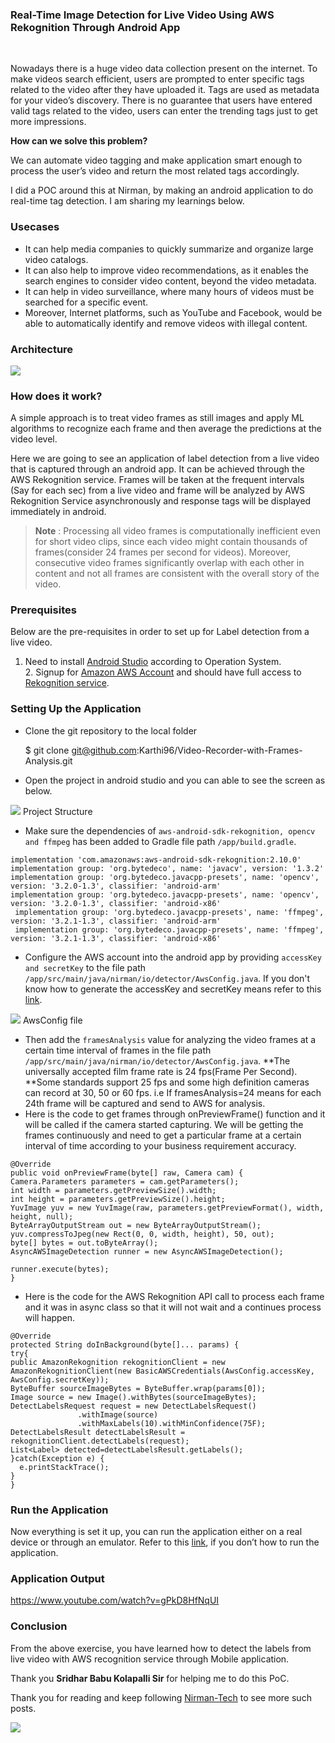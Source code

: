 ### Real-Time Image Detection for Live Video Using AWS Rekognition Through Android App

<br> 

Nowadays there is a huge video data collection present on the internet. To make
videos search efficient, users are prompted to enter specific tags related to
the video after they have uploaded it. Tags are used as metadata for your
video’s discovery. There is no guarantee that users have entered valid tags
related to the video, users can enter the trending tags just to get more
impressions.

**How can we solve this problem?**

We can automate video tagging and make application smart enough to process the
user’s video and return the most related tags accordingly.

I did a POC around this at Nirman, by making an android application to do
real-time tag detection. I am sharing my learnings below.

### Usecases

* It can help media companies to quickly summarize and organize large video
catalogs.
* It can also help to improve video recommendations, as it enables the search
engines to consider video content, beyond the video metadata.
* It can help in video surveillance, where many hours of videos must be searched
for a specific event.
* Moreover, Internet platforms, such as YouTube and Facebook, would be able to
automatically identify and remove videos with illegal content.

### Architecture

![](https://cdn-images-1.medium.com/max/800/1*zBLeSlfewAMNV9zUAPK6Vg.jpeg)

### **How does it work?**

A simple approach is to treat video frames as still images and apply ML
algorithms to recognize each frame and then average the predictions at the video
level. 

Here we are going to see an application of label detection from a live video
that is captured through an android app. It can be achieved through the AWS
Rekognition service. Frames will be taken at the frequent intervals (Say for
each sec) from a live video and frame will be analyzed by AWS Rekognition
Service asynchronously and response tags will be displayed immediately in
android.

> **Note** : Processing all video frames is computationally inefficient even for
> short video clips, since each video might contain thousands of frames(consider
24 frames per second for videos). Moreover, consecutive video frames
significantly overlap with each other in content and not all frames are
consistent with the overall story of the video.

### Prerequisites

Below are the pre-requisites in order to set up for Label detection from a live
video.

1. Need to install [Android Studio](https://developer.android.com/studio)
according to Operation System.<br>  2. Signup for [Amazon AWS
Account](https://portal.aws.amazon.com/billing/signup) and should have full
access to [Rekognition service](https://aws.amazon.com/rekognition/).

### Setting Up the Application

* Clone the git repository to the local folder

    $ git clone git@github.com:Karthi96/Video-Recorder-with-Frames-Analysis.git

* Open the project in android studio and you can able to see the screen as below.

![](https://cdn-images-1.medium.com/max/800/1*29108ShDzpnk7yyqpQE2dg.png)
<span class="figcaption_hack">Project Structure</span>

* Make sure the dependencies of `aws-android-sdk-rekognition, opencv and ffmpeg`
has been added to Gradle file path `/app/build.gradle`.
```
implementation 'com.amazonaws:aws-android-sdk-rekognition:2.10.0'
implementation group: 'org.bytedeco', name: 'javacv', version: '1.3.2'
implementation group: 'org.bytedeco.javacpp-presets', name: 'opencv', version: '3.2.0-1.3', classifier: 'android-arm'
implementation group: 'org.bytedeco.javacpp-presets', name: 'opencv', version: '3.2.0-1.3', classifier: 'android-x86'
 implementation group: 'org.bytedeco.javacpp-presets', name: 'ffmpeg', version: '3.2.1-1.3', classifier: 'android-arm'
 implementation group: 'org.bytedeco.javacpp-presets', name: 'ffmpeg', version: '3.2.1-1.3', classifier: 'android-x86'
```
* Configure the AWS account into the android app by providing `accessKey and
secretKey` to the file path
`/app/src/main/java/nirman/io/detector/AwsConfig.java`. If you don't know how to
generate the accessKey and secretKey means refer to this
[link](https://docs.aws.amazon.com/general/latest/gr/managing-aws-access-keys.html).

![](https://cdn-images-1.medium.com/max/800/1*gJOkWkzg-Qs9ftvwolW52A.png)
<span class="figcaption_hack">AwsConfig file</span>

* Then add the `framesAnalysis` value for analyzing the video frames at a certain
time interval of frames in the file path
`/app/src/main/java/nirman/io/detector/AwsConfig.java`. **The universally
accepted film frame rate is 24 fps(Frame Per Second). **Some standards support
25 fps and some high definition cameras can record at 30, 50 or 60 fps. i.e If
framesAnalysis=24 means for each 24th frame will be captured and send to AWS for
analysis.
* Here is the code to get frames through onPreviewFrame() function and it will be
called if the camera started capturing. We will be getting the frames
continuously and need to get a particular frame at a certain interval of time
according to your business requirement accuracy.

```
@Override
public void onPreviewFrame(byte[] raw, Camera cam) {
Camera.Parameters parameters = cam.getParameters();
int width = parameters.getPreviewSize().width;
int height = parameters.getPreviewSize().height;
YuvImage yuv = new YuvImage(raw, parameters.getPreviewFormat(), width, height, null);
ByteArrayOutputStream out = new ByteArrayOutputStream();
yuv.compressToJpeg(new Rect(0, 0, width, height), 50, out);
byte[] bytes = out.toByteArray();
AsyncAWSImageDetection runner = new AsyncAWSImageDetection();

runner.execute(bytes);
}
```

* Here is the code for the AWS Rekognition API call to process each frame and it
was in async class so that it will not wait and a continues process will happen.
```
@Override
protected String doInBackground(byte[]... params) {
try{
public AmazonRekognition rekognitionClient = new AmazonRekognitionClient(new BasicAWSCredentials(AwsConfig.accessKey, AwsConfig.secretKey));
ByteBuffer sourceImageBytes = ByteBuffer.wrap(params[0]);
Image source = new Image().withBytes(sourceImageBytes);
DetectLabelsRequest request = new DetectLabelsRequest()
               .withImage(source)
               .withMaxLabels(10).withMinConfidence(75F);
DetectLabelsResult detectLabelsResult = rekognitionClient.detectLabels(request);
List<Label> detected=detectLabelsResult.getLabels();
}catch(Exception e) {
  e.printStackTrace();    
}
}
```

### Run the Application

Now everything is set it up, you can run the application either on a real device
or through an emulator. Refer to this
[link](https://developer.android.com/training/basics/firstapp/running-app), if
you don’t how to run the application.

### **Application Output**

https://www.youtube.com/watch?v=gPkD8HfNqUI

### Conclusion

From the above exercise, you have learned how to detect the labels from live
video with AWS recognition service through Mobile application.

Thank you **Sridhar Babu Kolapalli Sir** for helping me to do this PoC.

Thank you for reading and keep following
[Nirman-Tech](https://medium.com/nirman-tech-blog) to see more such posts.

![](https://cdn-images-1.medium.com/max/800/1*nKFhsRpAlPL1UDFlzAcIng.gif)

<br> 
